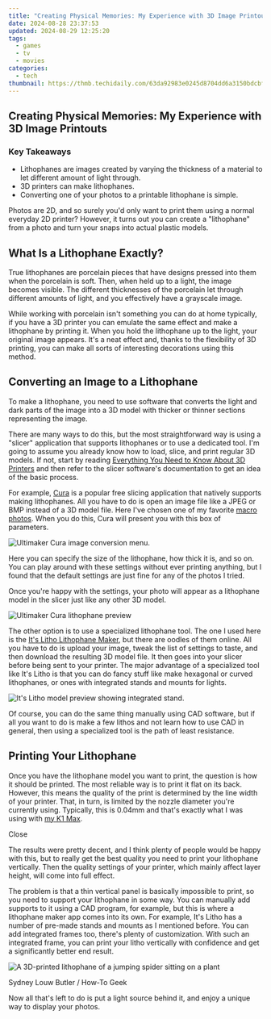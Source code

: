 ```yaml
---
title: "Creating Physical Memories: My Experience with 3D Image Printouts"
date: 2024-08-28 23:37:53
updated: 2024-08-29 12:25:20
tags:
  - games
  - tv
  - movies
categories:
  - tech
thumbnail: https://thmb.techidaily.com/63da92983e0245d8704dd6a3150bdcbfb7cabcd587560ad00c9351b904f56102.jpg
---
```


## Creating Physical Memories: My Experience with 3D Image Printouts

### Key Takeaways

* Lithophanes are images created by varying the thickness of a material to let different amount of light through.
* 3D printers can make lithophanes.
* Converting one of your photos to a printable lithophane is simple.

 Photos are 2D, and so surely you'd only want to print them using a normal everyday 2D printer? However, it turns out you can create a "lithophane" from a photo and turn your snaps into actual plastic models.

##  What Is a Lithophane Exactly?

 True lithophanes are porcelain pieces that have designs pressed into them when the porcelain is soft. Then, when held up to a light, the image becomes visible. The different thicknesses of the porcelain let through different amounts of light, and you effectively have a grayscale image.

 While working with porcelain isn't something you can do at home typically, if you have a 3D printer you can emulate the same effect and make a lithophane by printing it. When you hold the lithophane up to the light, your original image appears. It's a neat effect and, thanks to the flexibility of 3D printing, you can make all sorts of interesting decorations using this method.

##  Converting an Image to a Lithophane

 To make a lithophane, you need to use software that converts the light and dark parts of the image into a 3D model with thicker or thinner sections representing the image.

 There are many ways to do this, but the most straightforward way is using a "slicer" application that supports lithophanes or to use a dedicated tool. I'm going to assume you already know how to load, slice, and print regular 3D models. If not, start by reading [Everything You Need to Know About 3D Printers](https://screen-activity-recording.techidaily.com/new-in-2024-obs-full-screen-no-more-problem/) and then refer to the slicer software's documentation to get an idea of the basic process.

 For example, [Cura](https://ultimaker.com/software/ultimaker-cura/) is a popular free slicing application that natively supports making lithophanes. All you have to do is open an image file like a JPEG or BMP instead of a 3D model file. Here I've chosen one of my favorite [macro photos](https://win11.techidaily.com/hacking-the-lock-screen-windows-11-edition/). When you do this, Cura will present you with this box of parameters.

![Ultimaker Cura image conversion menu.](https://static1.howtogeekimages.com/wordpress/wp-content/uploads/2024/04/screenshot-2024-04-22-at-10-45-47.png) 

 Here you can specify the size of the lithophane, how thick it is, and so on. You can play around with these settings without ever printing anything, but I found that the default settings are just fine for any of the photos I tried.

 Once you're happy with the settings, your photo will appear as a lithophane model in the slicer just like any other 3D model.

![Ultimaker Cura lithophane preview](https://static1.howtogeekimages.com/wordpress/wp-content/uploads/2024/04/screenshot-2024-04-22-at-10-47-32.png) 

 The other option is to use a specialized lithophane tool. The one I used here is the [It's Litho Lithophane Maker](https://tool.itslitho.com/CreateModel), but there are oodles of them online. All you have to do is upload your image, tweak the list of settings to taste, and then download the resulting 3D model file. It then goes into your slicer before being sent to your printer. The major advantage of a specialized tool like It's Litho is that you can do fancy stuff like make hexagonal or curved lithophanes, or ones with integrated stands and mounts for lights.

![It's Litho model preview showing integrated stand.](https://static1.howtogeekimages.com/wordpress/wp-content/uploads/2024/04/screenshot-2024-04-20-at-15-48-38.png) 

 Of course, you can do the same thing manually using CAD software, but if all you want to do is make a few lithos and not learn how to use CAD in general, then using a specialized tool is the path of least resistance.

##  Printing Your Lithophane

 Once you have the lithophane model you want to print, the question is how it should be printed. The most reliable way is to print it flat on its back. However, this means the quality of the print is determined by the line width of your printer. That, in turn, is limited by the nozzle diameter you're currently using. Typically, this is 0.04mm and that's exactly what I was using with [my K1 Max](https://extra-hints.techidaily.com/3-techniques-to-fix-iphone-hdr-blunders-in-premiere-pro-for-2024/).

Close 

 The results were pretty decent, and I think plenty of people would be happy with this, but to really get the best quality you need to print your lithophane vertically. Then the quality settings of your printer, which mainly affect layer height, will come into full effect.

 The problem is that a thin vertical panel is basically impossible to print, so you need to support your lithophane in some way. You can manually add supports to it using a CAD program, for example, but this is where a lithophane maker app comes into its own. For example, It's Litho has a number of pre-made stands and mounts as I mentioned before. You can add integrated frames too, there's plenty of customization. With such an integrated frame, you can print your litho vertically with confidence and get a significantly better end result.

![A 3D-printed lithophane of a jumping spider sitting on a plant](https://static1.howtogeekimages.com/wordpress/wp-content/uploads/2024/04/a-3d-printed-lithophane-of-a-jumping-spider-sitting-on-a-plant.jpeg) 

Sydney Louw Butler / How-To Geek

 Now all that's left to do is put a light source behind it, and enjoy a unique way to display your photos.

<ins class="adsbygoogle"
     style="display:block"
     data-ad-format="autorelaxed"
     data-ad-client="ca-pub-7571918770474297"
     data-ad-slot="1223367746"></ins>



<ins class="adsbygoogle"
     style="display:block"
     data-ad-client="ca-pub-7571918770474297"
     data-ad-slot="8358498916"
     data-ad-format="auto"
     data-full-width-responsive="true"></ins>

